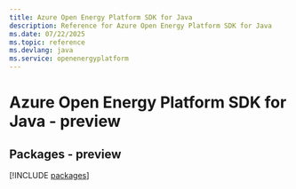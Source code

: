 ```yaml
---
title: Azure Open Energy Platform SDK for Java
description: Reference for Azure Open Energy Platform SDK for Java
ms.date: 07/22/2025
ms.topic: reference
ms.devlang: java
ms.service: openenergyplatform
---
```

# Azure Open Energy Platform SDK for Java - preview
## Packages - preview
[!INCLUDE [packages](open-energy-platform-index.md)]